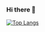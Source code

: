 ### Hi there 👋

[![Top Langs](https://github-readme-stats.vercel.app/api/top-langs/?username=anuraghazra&layout=donut)]([https://github.com/anuraghazra/github-readme-stats](https://github.com/LilBR01?tab=repositories)https://github.com/LilBR01?tab=repositories)
